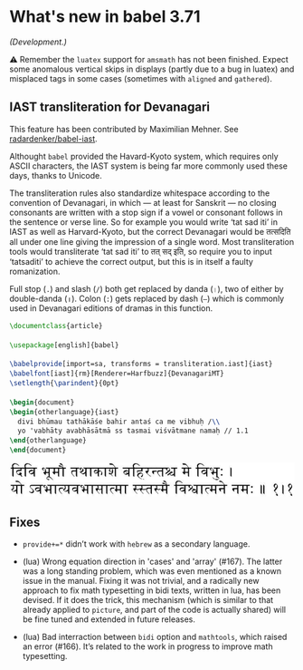 # What's new in babel 3.71

*(Development.)*

⚠ Remember the `luatex` support for `amsmath` has not been finished.
Expect some anomalous vertical skips in displays (partly due to a bug
in luatex) and misplaced tags in some cases (sometimes with `aligned`
and `gathered`).

## IAST transliteration for Devanagari

This feature has been contributed by Maximilian Mehner. See
[radardenker/babel-iast](https://github.com/radardenker/babel-iast).

Althought `babel` provided the Havard-Kyoto system, which requires only
ASCII characters, the IAST system is being far more commonly used these
days, thanks to Unicode.

The transliteration rules also standardize whitespace according to the
convention of Devanagari, in which — at least for Sanskrit — no
closing consonants are written with a stop sign if a vowel or consonant
follows in the sentence or verse line. So for example you would write
‘tat sad iti’ in IAST as well as Harvard-Kyoto, but the correct
Devanagari would be तत्सदिति all under one line giving the impression
of a single word. Most transliteration tools would transliterate ‘tat
sad iti’ to तत् सद् इति, so require you to input ‘tatsaditi’ to
achieve the correct output, but this is in itself a faulty
romanization.

Full stop (`.`) and slash (`/`) both get replaced by danda (`।`), two
of either by double-danda (`॥`). Colon (`:`) gets replaced by dash
(`–`) which is commonly used in Devanagari editions of dramas in this
function.
```tex
\documentclass{article}

\usepackage[english]{babel}

\babelprovide[import=sa, transforms = transliteration.iast]{iast}
\babelfont[iast]{rm}[Renderer=Harfbuzz]{DevanagariMT}
\setlength{\parindent}{0pt}

\begin{document}
\begin{otherlanguage}{iast}
  divi bhūmau tathākāśe bahir antaś ca me vibhuḥ /\\
  yo 'vabhāty avabhāsātmā ss tasmai viśvātmane namaḥ // 1.1
\end{otherlanguage}
\end{document}
```
![](../media/iast-devanagari.jpg)

## Fixes

* `provide+=*` didn’t work with `hebrew` as a secondary language.

* (lua) Wrong equation direction in 'cases' and 'array' (#167). The
  latter was a long standing problem, which was even mentioned as a
  known issue in the manual. Fixing it was not trivial, and a radically
  new approach to fix math typesetting in bidi texts, written in lua,
  has been devised. If it does the trick, this mechanism (which is
  similar to that already applied to `picture`, and part of the code is
  actually shared) will be fine tuned and extended in future releases.

* (lua) Bad interraction between `bidi` option and `mathtools`, which
  raised an error (#166). It’s related to the work in progress to
  improve math typesetting.
  



